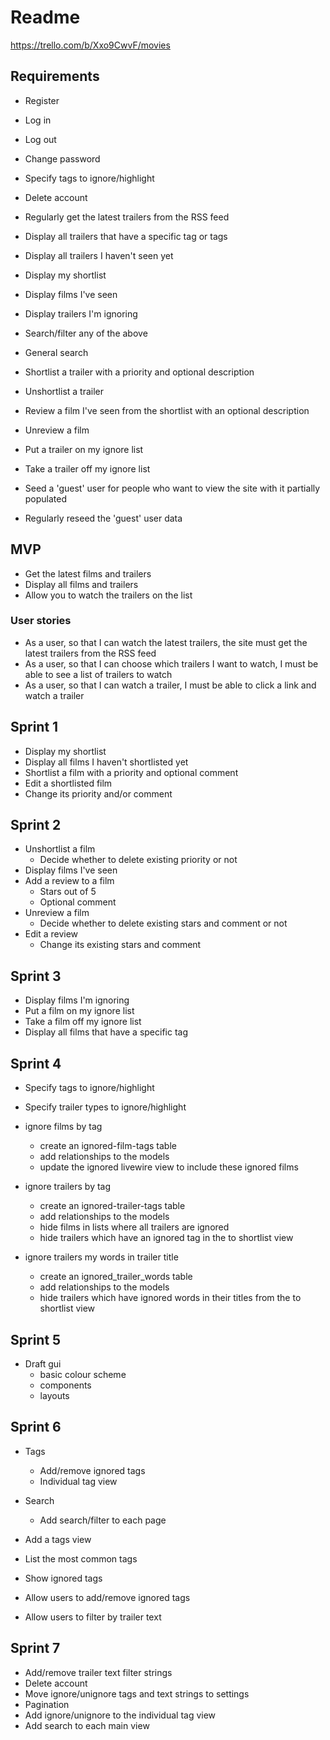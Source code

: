 # Readme

https://trello.com/b/Xxo9CwvF/movies

## Requirements

-   Register
-   Log in
-   Log out
-   Change password
-   Specify tags to ignore/highlight
-   Delete account

-   Regularly get the latest trailers from the RSS feed

-   Display all trailers that have a specific tag or tags
-   Display all trailers I haven't seen yet
-   Display my shortlist
-   Display films I've seen
-   Display trailers I'm ignoring
-   Search/filter any of the above

-   General search

-   Shortlist a trailer with a priority and optional description
-   Unshortlist a trailer
-   Review a film I've seen from the shortlist with an optional description
-   Unreview a film
-   Put a trailer on my ignore list
-   Take a trailer off my ignore list

-   Seed a 'guest' user for people who want to view the site with it partially populated
-   Regularly reseed the 'guest' user data

## MVP

-   Get the latest films and trailers
-   Display all films and trailers
-   Allow you to watch the trailers on the list

### User stories

-   As a user, so that I can watch the latest trailers, the site must get the latest trailers from the RSS feed
-   As a user, so that I can choose which trailers I want to watch, I must be able to see a list of trailers to watch
-   As a user, so that I can watch a trailer, I must be able to click a link and watch a trailer

## Sprint 1

-   Display my shortlist
-   Display all films I haven't shortlisted yet
-   Shortlist a film with a priority and optional comment
-   Edit a shortlisted film
  - Change its priority and/or comment

## Sprint 2

- Unshortlist a film
  - Decide whether to delete existing priority or not
- Display films I've seen
- Add a review to a film
  - Stars out of 5
  - Optional comment
- Unreview a film
  - Decide whether to delete existing stars and comment or not
- Edit a review
  - Change its existing stars and comment

## Sprint 3

-   Display films I'm ignoring
-   Put a film on my ignore list
-   Take a film off my ignore list
-   Display all films that have a specific tag

## Sprint 4
-   Specify tags to ignore/highlight
-   Specify trailer types to ignore/highlight

- ignore films by tag
  - create an ignored-film-tags table
  - add relationships to the models
  - update the ignored livewire view to include these ignored films

- ignore trailers by tag
  - create an ignored-trailer-tags table
  - add relationships to the models
  - hide films in lists where all trailers are ignored
  - hide trailers which have an ignored tag in the to shortlist view

- ignore trailers my words in trailer title
  - create an ignored_trailer_words table
  - add relationships to the models
  - hide trailers which have ignored words in their titles from the to shortlist view

## Sprint 5
- Draft gui
  - basic colour scheme
  - components
  - layouts

## Sprint 6
- Tags
  - Add/remove ignored tags
  - Individual tag view
- Search
  - Add search/filter to each page

- Add a tags view
- List the most common tags
- Show ignored tags
- Allow users to add/remove ignored tags
- Allow users to filter by trailer text

## Sprint 7
- Add/remove trailer text filter strings
- Delete account
- Move ignore/unignore tags and text strings to settings
- Pagination
- Add ignore/unignore to the individual tag view
- Add search to each main view
